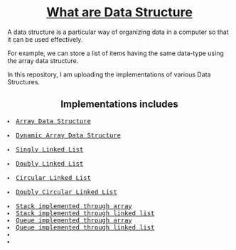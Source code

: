 <h1 align = "center"> <a href="https://en.wikipedia.org/wiki/Data_structure">What are Data Structure</a></h1>

<p>A data structure is a particular way of organizing data in a computer so that it can be used effectively.

For example, we can store a list of items having the same data-type using the array data structure.</p>
In this repository, I am uploading the implementations of various Data Structures.

<h2 align="center"> Implementations includes</h2>

<pre>
<li><a href="https://www.geeksforgeeks.org/array-data-structure/">Array Data Structure</a></li>
<li><a href="https://www.geeksforgeeks.org/how-do-dynamic-arrays-work/">Dynamic Array Data Structure</a></li>
<li><a href="https://www.educative.io/edpresso/what-is-a-singly-linked-list">Singly Linked List</a></li>
<li><a href="https://www.geeksforgeeks.org/doubly-linked-list/">Doubly Linked List</a></li>
<li><a href="https://www.geeksforgeeks.org/circular-linked-list/">Circular Linked List</a></li>
<li><a href="https://www.geeksforgeeks.org/doubly-circular-linked-list-set-1-introduction-and-insertion/">Doubly Circular Linked List</a></li>
<li><a href="https://www.geeksforgeeks.org/stack-data-structure-introduction-program/">Stack implemented through array</a</li>
<li><a href="https://www.geeksforgeeks.org/stack-data-structure-introduction-program/">Stack implemented through linked list</a</li>
<li><a href="https://www.geeksforgeeks.org/array-implementation-of-queue-simple/">Queue implemented through array</a</li>
<li><a href="https://www.geeksforgeeks.org/queue-linked-list-implementation/">Queue implemented through linked list</a</li>
<li><a href=""></a</li>
<li><a href=""></a</li>
</pre>
